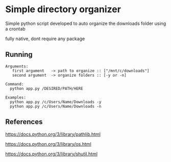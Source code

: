 # Simple directory organizer

Simple python script developed to auto organize the downloads folder using a crontab

fully native, dont require any package

## Running

    Arguments:
       first argument   -> path to organize :: ["/mnt/c/downloads"]
       second argument  -> organize folders :: [-y or -n]
      
    Command: 
      python app.py /DESIRED/PATH/HERE
    
    Examples:
      python app.py /c/Users/Name/Downloads -y
      python app.py /c/Users/Name/Downloads -n
      
## References
https://docs.python.org/3/library/pathlib.html

https://docs.python.org/3/library/os.html

https://docs.python.org/3/library/shutil.html
